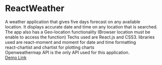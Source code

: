 # ReactWeather
A weather application that gives five days forecast on any available location. It displays accurate date and time on any location that is searched. The app also has a Geo-location functionality (Browser location must be enable to access the function) Techs used are React.js and CSS3.
libraries used are
react-moment and moment for date and time formatting <br>
react-chartist and chartist for plotting charts <br>
Openweathermap API is the only API used for this application.<br>
[Demo Link](https://reactweather-ani.netlify.app/)

